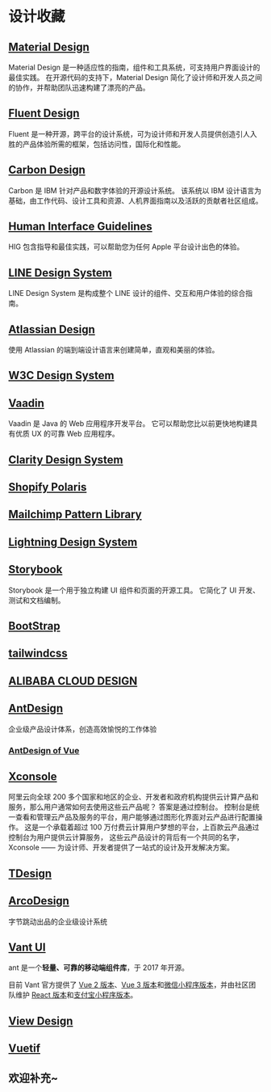 # 设计收藏

## [Material Design](https://material.io/)

Material Design 是一种适应性的指南，组件和工具系统，可支持用户界面设计的最佳实践。
在开源代码的支持下，Material Design 简化了设计师和开发人员之间的协作，并帮助团队迅速构建了漂亮的产品。

## [Fluent Design](https://www.microsoft.com/design/fluent/#/)

Fluent 是一种开源，跨平台的设计系统，可为设计师和开发人员提供创造引人入胜的产品体验所需的框架，包括访问性，国际化和性能。

## [Carbon Design](https://carbondesignsystem.com/)

Carbon 是 IBM 针对产品和数字体验的开源设计系统。
该系统以 IBM 设计语言为基础，由工作代码、设计工具和资源、人机界面指南以及活跃的贡献者社区组成。

## [Human Interface Guidelines](https://developer.apple.com/design/human-interface-guidelines/guidelines/overview/)

HIG 包含指导和最佳实践，可以帮助您为任何 Apple 平台设计出色的体验。

## [LINE Design System](https://designsystem.line.me/)

LINE Design System 是构成整个 LINE 设计的组件、交互和用户体验的综合指南。

## [Atlassian Design](https://atlassian.design/)

使用 Atlassian 的端到端设计语言来创建简单，直观和美丽的体验。

## [W3C Design System](https://design-system.w3.org/)

## [Vaadin](https://vaadin.com/)

Vaadin 是 Java 的 Web 应用程序开发平台。
它可以帮助您比以前更快地构建具有优质 UX 的可靠 Web 应用程序。

## [Clarity Design System](https://clarity.design/)

## [Shopify Polaris](https://polaris.shopify.com/)

## [Mailchimp Pattern Library](https://ux.mailchimp.com/)

## [Lightning Design System](https://www.lightningdesignsystem.com/)

## [Storybook](https://storybook.js.org/)

Storybook 是一个用于独立构建 UI 组件和页面的开源工具。
它简化了 UI 开发、测试和文档编制。

## [BootStrap](https://getbootstrap.com/)

## [tailwindcss](https://tailwindcss.com/)

## [ALIBABA CLOUD DESIGN](https://design.aliyun.com/)

## [AntDesign](https://ant.design/index-cn)

企业级产品设计体系，创造高效愉悦的工作体验

### [AntDesign of Vue ](https://antdv.com/docs/vue/introduce-cn)

## [Xconsole](http://xconsole.cloud/)

阿里云向全球 200 多个国家和地区的企业、开发者和政府机构提供云计算产品和服务，那么用户通常如何去使用这些云产品呢？
答案是通过控制台。
控制台是统一查看和管理云产品及服务的平台，用户能够通过图形化界面对云产品进行配置操作。
这是一个承载着超过 100 万付费云计算用户梦想的平台，上百款云产品通过控制台为用户提供云计算服务，
这些云产品设计的背后有一个共同的名字，Xconsole —— 为设计师、开发者提供了一站式的设计及开发解决方案。

## [TDesign](https://tdesign.tencent.com/)

## [ArcoDesign](https://arco.design/)

字节跳动出品的企业级设计系统

## [Vant UI](https://youzan.github.io/vant/#/zh-CN)

ant 是一个**轻量、可靠的移动端组件库**，于 2017 年开源。

目前 Vant 官方提供了 [Vue 2 版本](https://vant-contrib.gitee.io/vant/v2)、[Vue 3 版本](https://vant-contrib.gitee.io/vant)和[微信小程序版本](http://vant-contrib.gitee.io/vant-weapp)，并由社区团队维护 [React 版本](https://github.com/3lang3/react-vant)和[支付宝小程序版本](https://github.com/ant-move/Vant-Aliapp)。

## [View Design](https://www.iviewui.com/)

## [Vuetif](https://vuetifyjs.com/en/)

## 欢迎补充~


